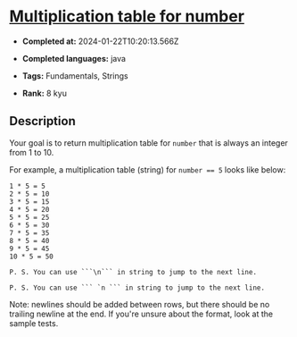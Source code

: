 # [Multiplication table for number](https://www.codewars.com/kata/5a2fd38b55519ed98f0000ce)

- **Completed at:** 2024-01-22T10:20:13.566Z

- **Completed languages:** java

- **Tags:** Fundamentals, Strings

- **Rank:** 8 kyu

## Description

Your goal is to return multiplication table for ```number``` that is always an integer from 1 to 10.

For example, a multiplication table (string) for ```number == 5``` looks like below:

```
1 * 5 = 5
2 * 5 = 10
3 * 5 = 15
4 * 5 = 20
5 * 5 = 25
6 * 5 = 30
7 * 5 = 35
8 * 5 = 40
9 * 5 = 45
10 * 5 = 50
```

```if-not:powershell
P. S. You can use ```\n``` in string to jump to the next line.
```

```if:powershell
P. S. You can use ``` `n ``` in string to jump to the next line. 
```

Note: newlines should be added between rows, but there should be no trailing newline at the end. If you're unsure about the format, look at the sample tests.